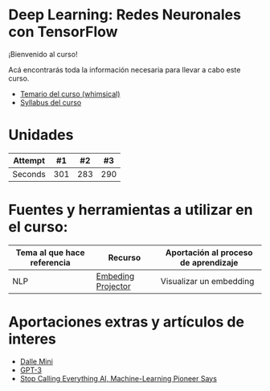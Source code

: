 # Deep Learning: Redes Neuronales con TensorFlow

¡Bienvenido al curso!

Acá encontrarás toda la información necesaria para llevar a cabo este curso.


* [Temario del curso (whimsical)](https://whimsical.com/temario-machine-learning-y-deep-learning-QRJaTfDhrxB2XEPsqxDDr4)
* [Syllabus del curso]()


# Unidades 

Attempt | #1 | #2 | #3 | 
--- | --- | --- | --- |
Seconds | 301 | 283 | 290 |





# Fuentes y herramientas a utilizar en el curso:

Tema al que hace referencia | Recurso | Aportación al proceso de aprendizaje
--- | --- | --- |
NLP | [Embeding Projector](https://projector.tensorflow.org/) | Visualizar un embedding




# Aportaciones extras y artículos de interes
* [Dalle Mini](https://huggingface.co/spaces/dalle-mini/dalle-mini)
* [GPT-3](https://openai.com/api/)
* [Stop Calling Everything AI, Machine-Learning Pioneer Says ](https://spectrum.ieee.org/stop-calling-everything-ai-machinelearning-pioneer-says)
